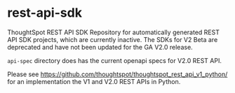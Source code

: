 # rest-api-sdk
ThoughtSpot REST API SDK
Repository for automatically generated REST API SDK projects, which are currently inactive. The SDKs for V2 Beta are deprecated and have not been updated for the GA V2.0 release.

`api-spec` directory does has the current openapi specs for V2.0 REST API.

Please see https://github.com/thoughtspot/thoughtspot_rest_api_v1_python/ for an implementation the V1 and V2.0 REST APIs in Python.

